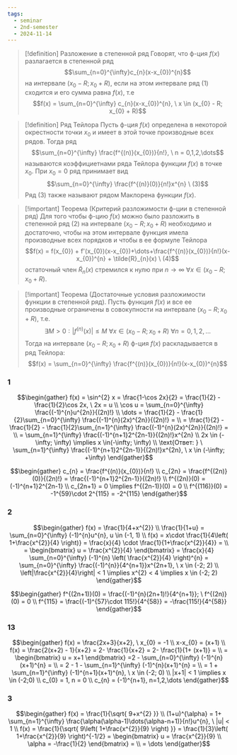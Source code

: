 ```yaml
---
tags:
  - seminar
  - 2nd-semester
  - 2024-11-14
---
```

 > [!definition]  Разложение в степенной ряд
 > Говорят, что ф-ция $f(x)$ разлагается в степенной ряд
 > $$\sum_{n=0}^{\infty}c_{n}(x-x_{0})^{n}$$
 > на интервале $(x_{0}-R;x_{0}+R)$, если на этом интервале ряд (1) сходится и его сумма равна $f(x)$, т.е
 > $$f(x) = \sum_{n=0}^{\infty} c_{n}(x-x_{0})^{n}, \ x \in (x_{0} - R; x_{0} + R)$$

> [!definition] Ряд Тейлора
> Пусть ф-ция $f(x)$ определена в некоторой окрестности точки $x_{0}$ и имеет в этой точке производные всех рядов. Тогда ряд 
> $$\sum_{n=0}^{\infty} \frac{f^{(n)}(x_{0})}{n!}, \ n = 0,1,2,\dots$$
> называются коэффициетнами ряда Тейлора функции $f(x)$ в точке $x_{0}$.
> При $x_{0} = 0$ ряд принимает вид 
> $$\sum_{n=0}^{\infty} \frac{f^{(n)}(0)}{n!}x^{n} \ (3)$$
> Ряд (3) также называют рядом Маклорена функции $f(x)$.

> [!important] Теорема (Критерий разложимости ф-ции в степенной ряд) 
> Для того чтобы ф-цию $f(x)$ можно было разложить в степенной ряд (2) на интервале $(x_{0}-R;x_{0}+R)$ необходимо и достаточно, чтобы на этом интервале функция имела производные всех порядков и чтобы в ее формуле Тейлора
> $$f(x) = f(x_{0}) + f'(x_{0})(x-x_{0})+\dots+\frac{f^{(n)}(x_{0})}{n!}(x-x_{0})^{n} + \tilde{R}_{n}(x) \ (4)$$
> остаточный член $\tilde{R}_{n}(x)$ стремился к нулю при $n \to \infty \ \forall x \in (x_{0}-R;x_{0}+R)$.

> [!important] Теорема (Достаточные условия разложимости функции в степенной ряд).
> Пусть функция $f(x)$ и все ее производные ограничены в совокупности на интервале $(x_{0}-R;x_{0}+R)$, т.е.
> $$\exists M > 0: |f^{(n)}(x)| \leq M \ \forall x \in (x_{0}-R;x_{0}+R) \ \forall n = 0,1,2,\dots$$
> Тогда на интервале $(x_{0}-R;x_{0}+R)$ ф-ция $f(x)$ раскладывается в ряд Тейлора:
> $$f(x) = \sum_{n=0}^{\infty} \frac{f^{(n)}(x_{0})}{n!}(x-x_{0})^{n}$$

### 1

$$\begin{gather}
f(x) = \sin^{2} x = \frac{1-\cos 2x}{2} = \frac{1}{2} - \frac{1}{2}\cos 2x, \ 2x = u \\
\cos u = \sum_{n=0}^{\infty} \frac{(-1)^{n}u^{2n}}{(2n)!} \\
\dots = \frac{1}{2} - \frac{1}{2}\sum_{n=0}^{\infty} \frac{(-1)^{n}(2x)^{2n}}{(2n)!} = \\
= \frac{1}{2} - \frac{1}{2} - \frac{1}{2}\sum_{n=1}^{\infty} \frac{(-1)^{n}(2x)^{2n}}{(2n)!} = \\
= \sum_{n=1}^{\infty} \frac{(-1)^{n+1}2^{2n-1}}{(2n)!}x^{2n} \\
2x \in (-\infty; \infty) \implies x \in(-\infty; \infty) \\
\text{Ответ: } \ \sum_{n=1}^{\infty} \frac{(-1)^{n+1}2^{2n-1}}{(2n)!}x^{2n}, \ x \in (-\infty; +\infty)
\end{gather}$$

$$\begin{gather}
c_{n} = \frac{f^{(n)}(x_{0})}{n!} \\
c_{2n} = \frac{f^{(2n)}(0)}{(2n)!} = \frac{(-1)^{n+1}2^{2n-1}}{(2n)!} \\
f^{(2n)}(0) = (-1)^{n+1}2^{2n-1} \\
c_{2n+1} = 0 \implies f^{(2n-1)}(0) = 0 \\
f^{(116)}(0) = -1^{59}\cdot 2^{115} = -2^{115}
\end{gather}$$

### 2

$$\begin{gather}
f(x) = \frac{1}{4+x^{2}} \\
\frac{1}{1+u} = \sum_{n=0}^{\infty} (-1)^{n}u^{n}, u \in (-1, 1) \\
f(x) = x\cdot \frac{1}{4\left( 1+\frac{x^{2}}{4} \right)} = \frac{x}{4} \cdot \frac{1}{1+\frac{x^{2}}{4}} = \\
= \begin{bmatrix}
u = \frac{x^{2}}{4}
\end{bmatrix} = \frac{x}{4} \sum_{n=0}^{\infty} (-1)^{n} \left( \frac{x^{2}}{4} \right)^{n} = \sum_{n=0}^{\infty} \frac{(-1)^{n}}{4^{n+1}}x^{2n+1}, \ x \in (-2; 2) \\
\left|\frac{x^{2}}{4}\right| < 1 \implies x^{2} < 4 \implies x \in (-2; 2)
\end{gather}$$

$$\begin{gather}
f^{(2n+1)}(0) = \frac{(-1)^{n}(2n+1)!}{4^{n+1}}; \ f^{(2n)}(0) = 0 \\
f^{115} = \frac{(-1)^{57}\cdot 115!}{4^{58}} = -\frac{115!}{4^{58}}
\end{gather}$$

### 13

$$\begin{gather}
f(x) = \frac{2x+3}{x+2}, \ x_{0} = -1 \\
x-x_{0} = (x+1) \\
f(x) = \frac{2(x+2) - 1}{x+2} = 2- \frac{1}{x+2} = 2- \frac{1}{1+ (x+1)} = \\
= \begin{bmatrix}
u = x+1 
\end{bmatrix} =2 - \sum_{n=0}^{\infty} (-1)^{n}(x+1)^{n} = \\
= 2 - 1 - \sum_{n=1}^{\infty} (-1)^{n}(x+1)^{n} = \\
= 1 + \sum_{n=1}^{\infty} (-1)^{n+1}(x+1)^{n}, \ x \in (-2; 0) \\
|x+1| < 1 \implies x \in (-2;0) \\
c_{0} = 1, n = 0 \\
c_{n} = (-1)^{n+1}, n=1,2,\dots
\end{gather}$$

### 3

$$\begin{gather}
f(x) = \frac{1}{\sqrt{ 9+x^{2} }} \\
(1+u)^{\alpha} = 1+ \sum_{n=1}^{\infty} \frac{\alpha(\alpha-1)\dots(\alpha-n+1)}{n!}u^{n}, \ |u| < 1 \\
f(x) = \frac{1}{\sqrt{ 9\left( 1+\frac{x^{2}}{9} \right) }} = \frac{1}{3}\left( 1+\frac{x^{2}}{9} \right)^{-1/2} = \begin{bmatrix}
u = \frac{x^{2}}{9} \\
\alpha = -\frac{1}{2}
\end{bmatrix} = \\
= \dots
\end{gather}$$
